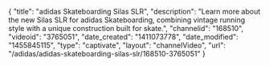 {
    "title": "adidas Skateboarding Silas SLR",
    "description": "Learn more about the new Silas SLR for adidas Skateboarding, combining vintage running style with a unique construction built for skate.",
    "channelid": "168510",
    "videoid": "3765051",
    "date_created": "1411073778",
    "date_modified": "1455845115",
    "type": "captivate",
    "layout": "channelVideo",
    "url": "\/adidas\/adidas-skateboarding-silas-slr\/168510-3765051"
}